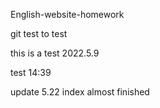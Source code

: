English-website-homework

git test to test

this is a test 2022.5.9 

test 14:39



update 5.22 index almost finished
